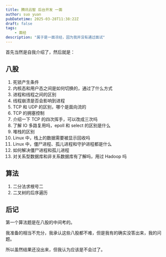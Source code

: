 ```yaml
---
title: 腾讯云智 后台开发 一面
author: suo yuan
pubDatetime: 2025-03-28T11:38:22Z
draft: false
tags:
    - 面经
description: "属于是一面凉经，因为我并没有通过面试"
---
```


首先当然是自我介绍了，然后就是：

## 八股

1. 死锁产生条件
2. 内核态和用户态之间是如何切换的，通过了什么方式
3. 进程和线程之间的区别
4. 线程崩溃是否会影响到进程
5. TCP 和 UDP 的区别，哪个是面向流的
6. TCP 的拥塞控制
7. 介绍一下 TCP 的四次挥手，可以改成三次吗
8. 了解 IO 多路复用吗，epoll 和 select 的区别是什么
9. 堆栈的区别
10. Linux 中，栈上的数据需要被显示回收吗
11. Linux 中，僵尸进程、孤儿进程和守护进程都是什么
12. 如何解决僵尸进程和孤儿进程
13. 对关系型数据库和非关系数据库有了解吗，用过 Hadoop 吗

## 算法

1. 二分法求根号二
2. 二叉树的后序遍历

## 后记

第一个算法题是在八股的中间考的。

我准备的相当不充分，我承认这些八股都不难，但是我有的确实没答出来，我的问题。

所以虽然结果还没出来，但我认为应该是不会过了。
